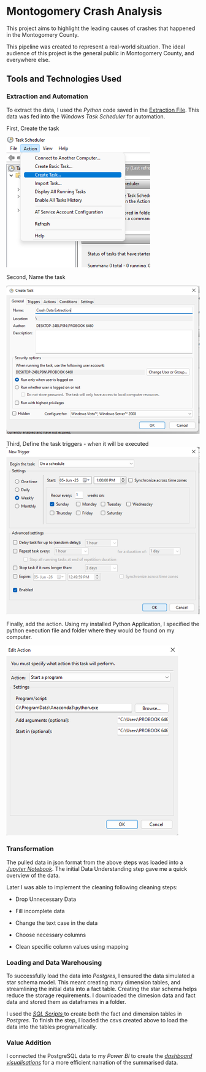 # Montogomery Crash Analysis

This project aims to highlight the leading causes of crashes that happened in the Montogomery County.

This pipeline was created to represent a real-world situation. The ideal audience of this project is the general public in Montogomery County, and everywhere else.

## Tools and Technologies Used

### Extraction and Automation

To extract the data, I used the *Python* code saved in the [Extraction File](extraction.py). This data was fed into the *Windows Task Scheduler* for automation.

First, Create the task

![Create Task](/Extraction_Folder/Create_Task.png)

Second, Name the task

![Name Task](/Extraction_Folder/Task_Name.png)

Third, Define the task triggers - when it will be executed
![Task Trigger](/Extraction_Folder/Create_Trigger.png)

Finally, add the action. Using my installed Python Application, I specified the python execution file and folder where they would be found on my computer.

![Task Trigger](/Extraction_Folder/Create_Action.png)

### Transformation

The pulled data in json format from the above steps was loaded into a *[Jupyter Notebook](/Montgomery%20Crash%20Analysis%20ETL.ipynb)*. The initial Data Understanding step gave me a quick overview of the data.

Later I was able to implement the cleaning following cleaning steps:

- Drop Unnecessary Data

- Fill incomplete data

- Change the text case in the data

- Choose necessary columns

- Clean specific column values using mapping

### Loading and Data Warehousing

To successfully load the data into *Postgres*, I ensured the data simulated a star schema model. This meant creating many dimension tables, and streamlining the initial data into a fact table. Creating the star schema helps reduce the storage requirements. I downloaded the dimesion data and fact data and stored them as dataframes in a folder.

I used the *[SQL Scripts ](/SQL%20Code/)* to create both the fact and dimension tables in *Postgres*. To finish the step, I loaded the csvs created above to load the data into the tables programatically.

### Value Addition

I connected the PostgreSQL data to my *Power BI* to create the *[dashboard visualisations](/Crash%20Data%20Presentation.pbix)* for a more efficient narration of the summarised data.
